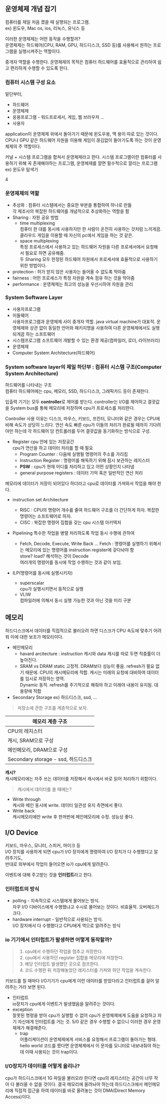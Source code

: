 ## 운영체제 개념 잡기

컴퓨터를 제일 처음 켰을 때 실행되는 프로그램.  
ex) 윈도우, Mac os, ios, 리눅스, 유닉스 등  

이러한 운영체제는 어떤 동작을 수행할까?  
운영체제는 하드웨어(CPU, RAM, GPU, 하드디스크, SSD 등)를 사용해서 원하는 프로그램을 실행시켜주는 역할이다.

중개자 역할을 수행한다. 운영체제의 목적은 컴퓨터 하드웨어를 효율적으로 관리하여 쉽고 편리하게 수행할 수 있도록 한다.


### 컴퓨터 시스템 구성 요소

밑단부터,
* 하드웨어
* 운영체제
* 응용프로그램 - 워드프로세서, 게임, 웹 브라우저 ...
* 사용자

application이 운영체제 위에서 돌아가기 때문에 윈도우용, 맥 용이 따로 있는 것이다. CPU나 GPU 같은 하드웨어 자원을 이용해 게임이 끊김없이 돌아가도록 하는 것이 운영체제의 주 역할이다.


커널 + 시스템 프로그램을 합쳐서 운영체제라고 한다.
시스템 프로그램이란 컴퓨터를 사용하기 위해 꼭 존재해야하는 프로그램, 운영체제를 깔면 필수적으로 깔리는 프로그램
ex) 윈도우 탐색기 


4
### 운영체제의 역할

* 추상화 : 컴퓨터 시스템에서는 중요한 부분을 통합하여 하나로 만듦  
  각 제조사의 복잡한 하드웨어를 개념적으로 추상화하는 역할을 함
* Sharing : 자원 공유 방법
  * time multiplexing  
    컴퓨터 한 대를 동시에 사용하지만 한 사람이 온전히 사용하는 것처럼 느끼게끔.
    클라우드 게임을 이용할 때 자신의 pc에서 게임을 하는 것 같은.
  * space multiplexing  
    특정 프로세스에서 사용하고 있는 하드웨어 자원을 다른 프로세서에서 요청해서 필요로 하면 공유해줌.  
두 Sharing 모두 한정된 하드웨어 자원에서 프로세서에 효율적으로 사용하기 위한 방법이다.
* protection : 허가 받지 않은 사용자는 들어올 수 없도록 막아줌 
* fairness : 어떤 프로세스가 특정 자원을 계속 점유 하는 것을 막아줌 
* performance : 운영체제는 최고의 성능을 우선시하여 자원을 관리


### System Software Layer

* 사용자프로그램
* 미들웨어  
  사용자프로그램과 운영체제 사이 중개자 역할. 
  java virtual machine가 대표적. 운영체제와 상관 없이 동일한 언어와 패키지명을 사용하여 다른 운영체제에서도 실행되게끔 하는 소프트웨어
* 시스템프로그램
  소프트웨어 개발할 수 있는 환경 제공(컴파일러, 로더, 라이브러리)
* 운영체제
* Computer System Architecture(하드웨어)


### System software layer의 제일 하단부 : 컴퓨터 시스템 구조(Computer System Architecture)

하드웨어를 나타내는 구조  
컴퓨터 하드웨어에는 cpu, 메모리, SSD, 하드디스크, 그래픽카드 등이 존재한다. 

입출력 기기는 모두 **controller**로 제어를 받는다. controller는 I/O를 제어하고 결괏값을 System bus를 통해 메모리에 저장하며 cpu가 프로세스를 처리한다.  

Controller 사용 이유는 디스크, 마우스, 키보드, 프린터, 모니터와 같은 경우는 CPU에 비해 속도가 상당히 느리다. 연산 속도 빠른 cpu가 이들의 처리가 완료될 때까지 기다려야만 하는데 각 하드웨어 당 컨트롤러를 두어 결괏값을 동기화하는 방식으로 구성.


* Register
  cpu 안에 있는 저장공간  
  cpu가 연산을 하고 데이터 처리를 할 때 필요
  * Program Counter : 다음에 실행될 명령어의 주소를 가리킴
  * Instruction Register : 명령어를 해독하기 위해 잠시 보관하는 레지스터
  * **PSW** : cpu가 현재 어디를 처리하고 있고 어떤 상황인지 나타냄
  * general purpose registers : 데이터 기억 혹은 일반적인 연산 처리

메모리에 데이터가 저장이 되어있다 하더라고 cpu로 데이터를 가져와서 작업을 해야 한다.

* instruction set Architecture 
    * RISC : CPU의 명령어 개수를 줄여 하드웨어 구조를 더 간단하게 하자. 복잡한 명령어는 소프트웨어로 하자.
    * CISC : 복잡한 명령어 집합을 갖는 cpu 시스템 아키텍처
* Pipelining
특수한 작업을 병렬 처리하도록
작업 동시 수행에 관하여
  *  Fetch, Decode, Execute, Write Back ...
  Fetch : 명령어를 실행하기 위해서는 메모리에 있는 명령어를 instruction register에 갖다놔야 함  
  store? load? 해석하는 것이 Decode  
  여러개의 명령어를 동시에 작업 수행하는 것과 같이 보임.

* ILP(명령어를 동시에 실행시키자)
    * superscalar  
      cpu가 실행시키면서 동적으로 실행
    * VLIW   
      컴파일러에 의해서 동시 실행 가능한 것과 아닌 것을 미리 구분

## 메모리

하드디스크에서 데이터를 직접적으로 불러오려 하면 디스크가 CPU 속도에 맞추기 어려워 이에 대한 보조가 메모리이다.

* 메인메모리
    * havard arcitecture : instruction 캐시와 data 캐시를 따로 두면 적중률이 더 높아진다.
    * SRAM vs DRAM
    static 고정적. DRAM보다 성능이 좋음. refresh가 필요 없기 때문에. CPU의 캐시메모리에 적합. 캐시는 미래의 요청에 대비하여 데이터를 임시로 저장하는 영역.  
    Dynamic 동적. refresh를 주기적으로 해줘야 하고 이래야 내용이 유지됨. 대용량에 적합
* Secondary Storage
  ex) 하드디스크, ssd, ...


> 저장소에 관한 구조를 계층적으로 보자.

|메모리 계층 구조|
|-----------|
|CPU의 레지스터|
|캐시, SRAM으로 구성|
|메인메모리, DRAM으로 구성|
|Secondary storage - ssd, 하드디스크|



**캐시?**  
캐시메모리에는 자주 쓰는 데이터를 저장해서 캐시에서 바로 읽어 처리하기 위함이다. 



> 캐시에서 데이터를 쓸 때에는?

* Write through  
  캐시와 메인 동시에 write. 데이터 일관성 유지 측면에서 좋다.
* Write back  
  캐시메모리에만 write 후 한꺼번에 메인메모리에 수정. 성능상 좋다.


## I/O Device
키보드, 마우스, 모니터, 스피커, 마이크 등  
I/O 장치를 사용하게 되면 cpu가 I/O 장치에게 명령하여 I/O 장치가 다 수행했다고 알려주기도,  
반대로 외부에서 작업이 들어오면 io가 cpu에게 알려준다. 

이벤트에 대해 주고받는 것을 **인터럽트**라고 한다.


### 인터럽트의 방식

* polling - 지속적으로 시스템에게 물어보는 방식.  
  자꾸 I/O 디바이스에게 수행했냐고 수시로 물어보는 것이다. 비효율적. 오버헤드가 크다.
* hardware interrupt - 일반적으로 사용되는 방식.  
  I/O 장치에서 다 수행했다고 CPU에게 역으로 알려주는 방식




### io 기기에서 인터럽트가 발생하면 어떻게 동작할까?

> 1) cpu에서 수행하던 작업을 멈추고 저장한다.
> 2) cpu에서 사용하던 register 집합을 메모리에 저장한다.
> 3) 해당 인터럽트 발생했던 곳으로 점프한다.
> 4) 코드 수행한 뒤 저장해놓았던 레지스터를 가져와 하던 작업을 계속한다.

키보드를 칠 때마다 I/O기기가 cpu에게 이런 데이터를 받았다라고 인터럽트를 걸어 알려주는 거라 보면 된다.

* 인터럽트  
  io장치가 cpu에게 이벤트가 발생했음을 알려주는 것이다.
* exception  
  잘못된 명령을 받아 cpu가 실행할 수 없어 cpu가 운영체제에게 도움을 요청하고 자기 자신에게 인터럽트를 거는 것. 5/0 같은 경우 수행할 수 없으니 이러한 경우 운영체제가 해결해준다.
  * trap  
    어플리케이션이 운영체제에게 서비스를 요청해서 프로그램이 돌아가는 형태.  
    hello world 코드를 짰다면 운영체제에서 이 문자를 모니터로 내보내줘야 하는데 이때 사용되는 것이 trap이다. 


### I/O장치가 데이터를 어떻게 올리나?

cpu가 하드디스크에서 1G 파일을 불러오라 한다면 cpu의 레지스터는 공간이 너무 작아 다 불러올 수 없을 것이다. 결국 메모리에 올려놔야 하는데 하드디스크에서 메인메모리에 직접적 접근을 하여 데이터를 바로 올려놓는 것이 DMA(Direct Memory Access)이다.